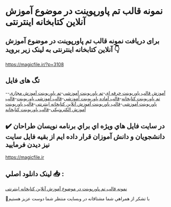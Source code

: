 # نمونه قالب تم پاورپوینت در موضوع آموزش آنلاین کتابخانه اینترنتی

## برای دریافت نمونه قالب تم پاورپوینت در موضوع آموزش آنلاین کتابخانه اینترنتی به لینک زیر بروید 👇

https://magicfile.ir/?p=3108

## تگ های فایل

-[آموزش قالب پاورپوینت حرفه ای](https://magicfile.ir/product/%d9%82%d8%a7%d9%84%d8%a8-%d9%be%d8%a7%d9%88%d8%b1%d9%be%d9%88%db%8c%d9%86%d8%aa-%d8%af%d8%b1-%d9%85%d9%88%d8%b6%d9%88%d8%b9-%d8%a2%d9%85%d9%88%d8%b2%d8%b4-%d8%a2%d9%86%d9%84%d8%a7%db%8c%d9%86%da%a9%d8%aa%d8%a7%d8%a8%d8%ae%d8%a7%d9%86%d9%87-%d8%a7%db%8c%d9%86%d8%aa%d8%b1%d9%86%d8%aa%db%8c/)-[تم پاورپوینت آموزشی](https://magicfile.ir/product/%d9%82%d8%a7%d9%84%d8%a8-%d9%be%d8%a7%d9%88%d8%b1%d9%be%d9%88%db%8c%d9%86%d8%aa-%d8%af%d8%b1-%d9%85%d9%88%d8%b6%d9%88%d8%b9-%d8%a2%d9%85%d9%88%d8%b2%d8%b4-%d8%a2%d9%86%d9%84%d8%a7%db%8c%d9%86%da%a9%d8%aa%d8%a7%d8%a8%d8%ae%d8%a7%d9%86%d9%87-%d8%a7%db%8c%d9%86%d8%aa%d8%b1%d9%86%d8%aa%db%8c/)-[تم پاورپوینت آموزش مجازی](https://magicfile.ir/product/%d9%82%d8%a7%d9%84%d8%a8-%d9%be%d8%a7%d9%88%d8%b1%d9%be%d9%88%db%8c%d9%86%d8%aa-%d8%af%d8%b1-%d9%85%d9%88%d8%b6%d9%88%d8%b9-%d8%a2%d9%85%d9%88%d8%b2%d8%b4-%d8%a2%d9%86%d9%84%d8%a7%db%8c%d9%86%da%a9%d8%aa%d8%a7%d8%a8%d8%ae%d8%a7%d9%86%d9%87-%d8%a7%db%8c%d9%86%d8%aa%d8%b1%d9%86%d8%aa%db%8c/)-[تم پاورپوینت کتابخانه](https://magicfile.ir/product/%d9%82%d8%a7%d9%84%d8%a8-%d9%be%d8%a7%d9%88%d8%b1%d9%be%d9%88%db%8c%d9%86%d8%aa-%d8%af%d8%b1-%d9%85%d9%88%d8%b6%d9%88%d8%b9-%d8%a2%d9%85%d9%88%d8%b2%d8%b4-%d8%a2%d9%86%d9%84%d8%a7%db%8c%d9%86%da%a9%d8%aa%d8%a7%d8%a8%d8%ae%d8%a7%d9%86%d9%87-%d8%a7%db%8c%d9%86%d8%aa%d8%b1%d9%86%d8%aa%db%8c/)-[قالب آماده پاورپوینت آموزشی](https://magicfile.ir/product/%d9%82%d8%a7%d9%84%d8%a8-%d9%be%d8%a7%d9%88%d8%b1%d9%be%d9%88%db%8c%d9%86%d8%aa-%d8%af%d8%b1-%d9%85%d9%88%d8%b6%d9%88%d8%b9-%d8%a2%d9%85%d9%88%d8%b2%d8%b4-%d8%a2%d9%86%d9%84%d8%a7%db%8c%d9%86%da%a9%d8%aa%d8%a7%d8%a8%d8%ae%d8%a7%d9%86%d9%87-%d8%a7%db%8c%d9%86%d8%aa%d8%b1%d9%86%d8%aa%db%8c/)-[قالب آموزشی پاورپوینت](https://magicfile.ir/product/%d9%82%d8%a7%d9%84%d8%a8-%d9%be%d8%a7%d9%88%d8%b1%d9%be%d9%88%db%8c%d9%86%d8%aa-%d8%af%d8%b1-%d9%85%d9%88%d8%b6%d9%88%d8%b9-%d8%a2%d9%85%d9%88%d8%b2%d8%b4-%d8%a2%d9%86%d9%84%d8%a7%db%8c%d9%86%da%a9%d8%aa%d8%a7%d8%a8%d8%ae%d8%a7%d9%86%d9%87-%d8%a7%db%8c%d9%86%d8%aa%d8%b1%d9%86%d8%aa%db%8c/)-[قالب پاورپوینت آموزشی](https://magicfile.ir/product/%d9%82%d8%a7%d9%84%d8%a8-%d9%be%d8%a7%d9%88%d8%b1%d9%be%d9%88%db%8c%d9%86%d8%aa-%d8%af%d8%b1-%d9%85%d9%88%d8%b6%d9%88%d8%b9-%d8%a2%d9%85%d9%88%d8%b2%d8%b4-%d8%a2%d9%86%d9%84%d8%a7%db%8c%d9%86%da%a9%d8%aa%d8%a7%d8%a8%d8%ae%d8%a7%d9%86%d9%87-%d8%a7%db%8c%d9%86%d8%aa%d8%b1%d9%86%d8%aa%db%8c/)-[قالب پاورپوینت آموزش آنلاین کتابخانه اینترنتی](https://magicfile.ir/product/%d9%82%d8%a7%d9%84%d8%a8-%d9%be%d8%a7%d9%88%d8%b1%d9%be%d9%88%db%8c%d9%86%d8%aa-%d8%af%d8%b1-%d9%85%d9%88%d8%b6%d9%88%d8%b9-%d8%a2%d9%85%d9%88%d8%b2%d8%b4-%d8%a2%d9%86%d9%84%d8%a7%db%8c%d9%86%da%a9%d8%aa%d8%a7%d8%a8%d8%ae%d8%a7%d9%86%d9%87-%d8%a7%db%8c%d9%86%d8%aa%d8%b1%d9%86%d8%aa%db%8c/)-[قالب پاورپوینت آموزش الکترونیکی](https://magicfile.ir/product/%d9%82%d8%a7%d9%84%d8%a8-%d9%be%d8%a7%d9%88%d8%b1%d9%be%d9%88%db%8c%d9%86%d8%aa-%d8%af%d8%b1-%d9%85%d9%88%d8%b6%d9%88%d8%b9-%d8%a2%d9%85%d9%88%d8%b2%d8%b4-%d8%a2%d9%86%d9%84%d8%a7%db%8c%d9%86%da%a9%d8%aa%d8%a7%d8%a8%d8%ae%d8%a7%d9%86%d9%87-%d8%a7%db%8c%d9%86%d8%aa%d8%b1%d9%86%d8%aa%db%8c/)-[قالب پاورپوینت کتابخانه](https://magicfile.ir/product/%d9%82%d8%a7%d9%84%d8%a8-%d9%be%d8%a7%d9%88%d8%b1%d9%be%d9%88%db%8c%d9%86%d8%aa-%d8%af%d8%b1-%d9%85%d9%88%d8%b6%d9%88%d8%b9-%d8%a2%d9%85%d9%88%d8%b2%d8%b4-%d8%a2%d9%86%d9%84%d8%a7%db%8c%d9%86%da%a9%d8%aa%d8%a7%d8%a8%d8%ae%d8%a7%d9%86%d9%87-%d8%a7%db%8c%d9%86%d8%aa%d8%b1%d9%86%d8%aa%db%8c/)

## ✔️ در سايت فايل هاي ويژه اي براي برنامه نويسان طراحان دانشجويان و دانش آموزان قرار داده ايم از بقيه فايل سايت نيز ديدن فرماييد

https://magicfile.ir


## لينک دانلود اصلي 📥 :

[نمونه قالب تم پاورپوینت در موضوع آموزش آنلاین کتابخانه اینترنتی](https://magicfile.ir/product/%d9%82%d8%a7%d9%84%d8%a8-%d9%be%d8%a7%d9%88%d8%b1%d9%be%d9%88%db%8c%d9%86%d8%aa-%d8%af%d8%b1-%d9%85%d9%88%d8%b6%d9%88%d8%b9-%d8%a2%d9%85%d9%88%d8%b2%d8%b4-%d8%a2%d9%86%d9%84%d8%a7%db%8c%d9%86%da%a9%d8%aa%d8%a7%d8%a8%d8%ae%d8%a7%d9%86%d9%87-%d8%a7%db%8c%d9%86%d8%aa%d8%b1%d9%86%d8%aa%db%8c/) 


🙏با تشکر از همراهي شما مشتاقانه در وبسایت منتظر شما دوست عزیز هستیم

